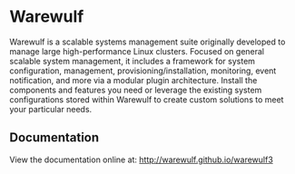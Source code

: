 # Warewulf

Warewulf is a scalable systems management suite originally developed to manage
large high-performance Linux clusters. Focused on general scalable system
management, it includes a framework for system configuration, management,
provisioning/installation, monitoring, event notification, and more via a modular
plugin architecture. Install the components and features you need or leverage
the existing system configurations stored within Warewulf to create custom
solutions to meet your particular needs.

## Documentation

View the documentation online at: http://warewulf.github.io/warewulf3
